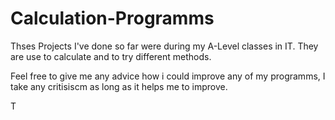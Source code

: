 # Calculation-Programms


Thses Projects I've done so far were during my A-Level classes in IT.
They are use to calculate and to try different methods.

Feel free to give me any advice how i could improve any of my programms, I take any critisiscm as long as it helps me to improve.

T
